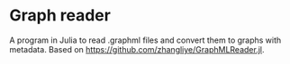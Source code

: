 # Graph reader

A program in Julia to read .graphml files and convert them to graphs with metadata. Based on https://github.com/zhangliye/GraphMLReader.jl.

